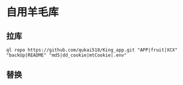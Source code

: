 # 自用羊毛库
## 拉库
``` 
ql repo https://github.com/qukai518/King_app.git "APP|fruit|XCX" "backUp|README" "md5|dd_cookie|mtCookie|.env"

``` 
## 替换
``` 
``` 
